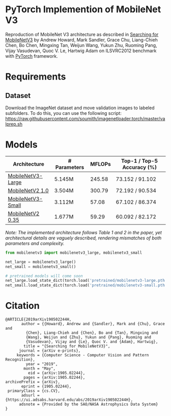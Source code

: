 # PyTorch Implemention of MobileNet V3
Reproduction of MobileNet V3 architecture as described in [Searching for MobileNetV3](https://arxiv.org/abs/1905.02244) by Andrew Howard, Mark Sandler, Grace Chu, Liang-Chieh Chen, Bo Chen, Mingxing Tan, Weijun Wang, Yukun Zhu, Ruoming Pang, Vijay Vasudevan, Quoc V. Le, Hartwig Adam on ILSVRC2012 benchmark with [PyTorch](pytorch.org) framework.

# Requirements
## Dataset
Download the ImageNet dataset and move validation images to labeled subfolders.
To do this, you can use the following script: https://raw.githubusercontent.com/soumith/imagenetloader.torch/master/valprep.sh

# Models
| Architecture      | # Parameters | MFLOPs | Top-1 / Top-5 Accuracy (%) |
| ----------------- | ------------ | ------ | -------------------------- |
| [MobileNetV3-Large](https://github.com/d-li14/mobilenetv3.pytorch/blob/master/pretrained/mobilenetv3-large-657e7b3d.pth) | 5.145M | 245.58 | 73.152 / 91.102 |
| [MobileNetV2 1.0](https://github.com/d-li14/mobilenetv2.pytorch/blob/master/pretrained/mobilenetv2-0c6065bc.pth)         | 3.504M | 300.79 | 72.192 / 90.534 |
| [MobileNetV3-Small](https://github.com/d-li14/mobilenetv3.pytorch/blob/master/pretrained/mobilenetv3-small-c7eb32fe.pth) | 3.112M |  57.08 | 67.102 / 86.374 |
| [MobileNetV2 0.35](https://github.com/d-li14/mobilenetv2.pytorch/blob/master/pretrained/mobilenetv2_0.35-b2e15951.pth)   | 1.677M |  59.29 | 60.092 / 82.172 |

*Note: The implemented architecture follows Table 1 and 2 in the paper, yet architectural details are vaguely described, rendering mismatches of both parameters and complexity.*

```python
from mobilenetv3 import mobilenetv3_large, mobilenetv3_small

net_large = mobilenetv3_large()
net_small = mobilenetv3_small()

# pretrained models will come soon
net_large.load_state_dict(torch.load('pretrained/mobilenetv3-large.pth'))
net_small.load_state_dict(torch.load('pretrained/mobilenetv3-small.pth'))
```

# Citation
```
@ARTICLE{2019arXiv190502244H,
       author = {{Howard}, Andrew and {Sandler}, Mark and {Chu}, Grace and
         {Chen}, Liang-Chieh and {Chen}, Bo and {Tan}, Mingxing and
         {Wang}, Weijun and {Zhu}, Yukun and {Pang}, Ruoming and
         {Vasudevan}, Vijay and {Le}, Quoc V. and {Adam}, Hartwig},
        title = "{Searching for MobileNetV3}",
      journal = {arXiv e-prints},
     keywords = {Computer Science - Computer Vision and Pattern Recognition},
         year = "2019",
        month = "May",
          eid = {arXiv:1905.02244},
        pages = {arXiv:1905.02244},
archivePrefix = {arXiv},
       eprint = {1905.02244},
 primaryClass = {cs.CV},
       adsurl = {https://ui.adsabs.harvard.edu/abs/2019arXiv190502244H},
      adsnote = {Provided by the SAO/NASA Astrophysics Data System}
}
```
